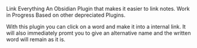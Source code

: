 Link Everything
An Obsidian Plugin that makes it easier to link notes. Work in Progress Based on other depreciated Plugins.

With this plugin you can click on a word and make it into a internal link. It will also immediately promt you to give an alternative name and the written word will remain as it is.
